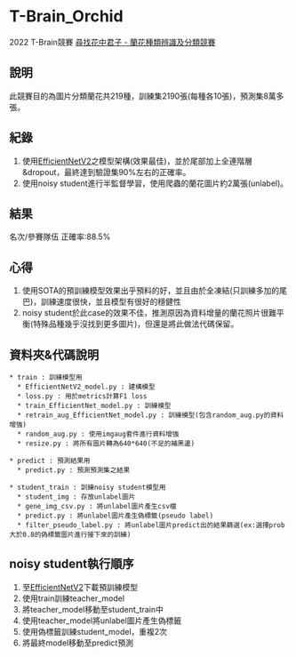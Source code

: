 # T-Brain_Orchid
2022 T-Brain競賽 [尋找花中君子 - 蘭花種類辨識及分類競賽](https://tbrain.trendmicro.com.tw/Competitions/Details/20)

## 說明
此競賽目的為圖片分類蘭花共219種，訓練集2190張(每種各10張)，預測集8萬多張。

## 紀錄
1. 使用[EfficientNetV2](https://github.com/leondgarse/keras_efficientnet_v2)之模型架構(效果最佳)，並於尾部加上全連階層&dropout，最終達到驗證集90%左右的正確率。
2. 使用noisy student進行半監督學習，使用爬蟲的蘭花圖片約2萬張(unlabel)。

## 結果
名次/參賽隊伍
正確率:88.5%

## 心得
1. 使用SOTA的預訓練模型效果出乎預料的好，並且由於全凍結(只訓練多加的尾巴)，訓練速度很快，並且模型有很好的穩健性
2. noisy student於此case的效果不佳，推測原因為資料增量的蘭花照片很難平衡(特殊品種幾乎沒找到更多圖片)，但還是將此做法代碼保留。

## 資料夾&代碼說明
```
* train : 訓練模型用
  * EfficientNetV2_model.py : 建構模型
  * loss.py : 用於metrics計算F1 loss
  * train_EfficientNet_model.py : 訓練模型
  * retrain_aug_EfficientNet_model.py : 訓練模型(包含random_aug.py的資料增強)
  * random_aug.py : 使用imgaug套件進行資料增強
  * resize.py : 將所有圖片轉為640*640(不足的補黑邊)

* predict : 預測結果用
  * predict.py : 預測預測集之結果

* student_train : 訓練noisy student模型用 
  * student_img : 存放unlabel圖片
  * gene_img_csv.py : 將unlabel圖片產生csv檔
  * predict.py : 將unlabel圖片產生偽標籤(pseudo label)
  * filter_pseudo_label.py : 將unlabel圖片predict出的結果篩選(ex:選擇prob大於0.8的偽標籤圖片進行接下來的訓練)
```
## noisy student執行順序
1. 至[EfficientNetV2](https://github.com/leondgarse/keras_efficientnet_v2)下載預訓練模型
2. 使用train訓練teacher_model
3. 將teacher_model移動至student_train中
4. 使用teacher_model將unlabel圖片產生偽標籤
5. 使用偽標籤訓練student_model，重複2次
6. 將最終model移動至predict預測

